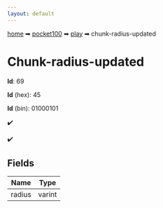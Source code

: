 ```yaml
---
layout: default
---
```


[home](/) ➡ [pocket100](/protocol/pocket100) ➡ [play](/protocol/pocket100/play) ➡ chunk-radius-updated

# Chunk-radius-updated

**Id**: 69

**Id** (hex): 45

**Id** (bin): 01000101

✔️

✔️

## Fields

Name | Type
---|---
radius | varint

